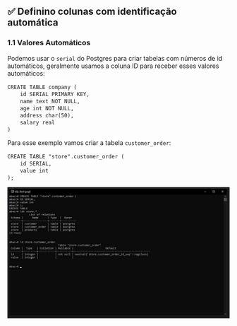 ## ✅ Definino colunas com identificação automática
### 1.1 Valores Automáticos
Podemos usar o ``serial`` do Postgres para criar tabelas com números de id automáticos, geralmente usamos a coluna ID para receber esses valores automáticos:

```
CREATE TABLE company (
    id SERIAL PRIMARY KEY,
    name text NOT NULL,
    age int NOT NULL,
    address char(50),
    salary real
)
```

Para esse exemplo vamos criar a tabela ``customer_order``:
```
CREATE TABLE "store".customer_order (
    id SERIAL,
    value int
);
```

<img src="./assets/img-20.jpg">

<br>

